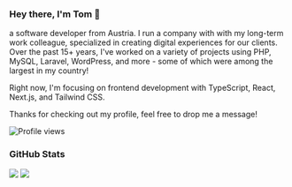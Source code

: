 <h3>Hey there, I'm Tom 👋</h3>

a software developer from Austria. I run a company with with my long-term work colleague, specialized in creating digital experiences for our clients. Over the past 15+ years, I've worked on a variety of projects using PHP, MySQL, Laravel, WordPress, and more - some of which were among the largest in my country!

Right now, I'm focusing on frontend development with TypeScript, React, Next.js, and Tailwind CSS.

Thanks for checking out my profile, feel free to drop me a message!

<img src="https://komarev.com/ghpvc/?username=ciruz&color=green" alt="Profile views" />

<h3>GitHub Stats</h3>
<img src="https://github-readme-stats-dusky-xi-40.vercel.app/api?username=ciruz&count_private=true" /> <img src="https://github-readme-stats-dusky-xi-40.vercel.app/api/top-langs/?username=ciruz&size_weight=0&count_weight=1&layout=compact" />
